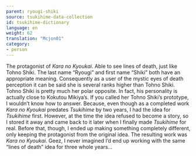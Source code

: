 ```yaml
---
parent: ryougi-shiki
source: tsukihime-data-collection
id: tsukihime-dictionary
language: en
weight: 62
translation: "Mcjon01"
category:
- person
---
```


The protagonist of *Kara no Kyoukai*. Able to see lines of death, just like Tohno Shiki.
The last name “Ryougi” and first name “Shiki” both have an appropriate meaning. Consequently as a user of the mystic eyes of death perception it can be said she is several ranks higher than Tohno Shiki.
Tohno Shiki is pretty much her polar opposite. In fact, his personality is actually close to Kokutou Mikiya’s.
If you called her Tohno Shiki’s prototype, I wouldn’t know how to answer.
Because, even though as a completed work *Kara no Kyoukai* predates *Tsukihime* by two years, I had the idea for *Tsukihime* first.
However, at the time the idea refused to become a story, so I stored it away and came back to it later when I finally made *Tsukihime* for real.
Before that, though, I ended up making something completely different, only keeping the protagonist from the original idea. The resulting work was *Kara no Kyoukai*.
Geez, I never imagined I’d end up working with the same “lines of death” idea for three whole years…
